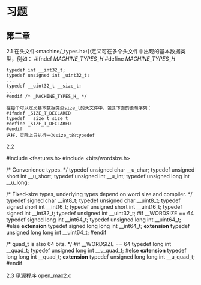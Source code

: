 # 习题
## 第二章

2.1 在头文件<machine/_types.h>中定义可在多个头文件中出现的基本数据类型，例如：
    #ifndef _MACHINE_TYPES_H_
    #define _MACHINE_TYPES_H_

    typedef int __int32_t;
    typedef unsigned int _uint32_t;
    ...
    typedef __uint32_t __size_t;
    ...
    #endif /* _MACHINE_TYPES_H_ */

    在每个可以定义基本数据类型size_t的头文件中，包含下面的语句序列：
    #ifndef _SIZE_T_DECLARED
    typedef __size_t size_t
    #define _SIZE_T_DECLARED
    #endif
    这样，实际上只执行一次size_t的typedef

2.2 

#include <features.h>
#include <bits/wordsize.h>

/* Convenience types.  */
typedef unsigned char __u_char;
typedef unsigned short int __u_short;
typedef unsigned int __u_int;
typedef unsigned long int __u_long;

/* Fixed-size types, underlying types depend on word size and compiler.  */
typedef signed char __int8_t;
typedef unsigned char __uint8_t;
typedef signed short int __int16_t;
typedef unsigned short int __uint16_t;
typedef signed int __int32_t;
typedef unsigned int __uint32_t;
#if __WORDSIZE == 64
typedef signed long int __int64_t;
typedef unsigned long int __uint64_t;
#else
__extension__ typedef signed long long int __int64_t;
__extension__ typedef unsigned long long int __uint64_t;
#endif

/* quad_t is also 64 bits.  */
#if __WORDSIZE == 64
typedef long int __quad_t;
typedef unsigned long int __u_quad_t;
#else
__extension__ typedef long long int __quad_t;
__extension__ typedef unsigned long long int __u_quad_t;
#endif

2.3 见源程序 open_max2.c